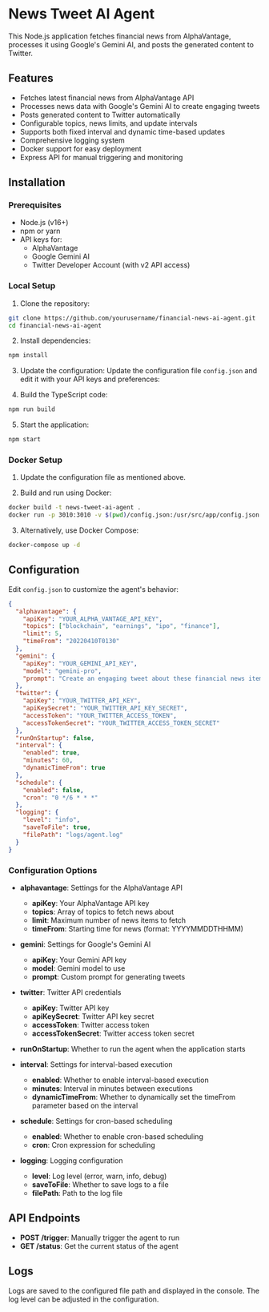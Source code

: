# News Tweet AI Agent

This Node.js application fetches financial news from AlphaVantage, processes it using Google's Gemini AI, and posts the generated content to Twitter.

## Features

- Fetches latest financial news from AlphaVantage API
- Processes news data with Google's Gemini AI to create engaging tweets
- Posts generated content to Twitter automatically
- Configurable topics, news limits, and update intervals
- Supports both fixed interval and dynamic time-based updates
- Comprehensive logging system
- Docker support for easy deployment
- Express API for manual triggering and monitoring

## Installation

### Prerequisites

- Node.js (v16+)
- npm or yarn
- API keys for:
  - AlphaVantage
  - Google Gemini AI
  - Twitter Developer Account (with v2 API access)

### Local Setup

1. Clone the repository:

```bash
git clone https://github.com/yourusername/financial-news-ai-agent.git
cd financial-news-ai-agent
```

2. Install dependencies:

```bash
npm install
```

3. Update the configuration:
   Update the configuration file `config.json` and edit it with your API keys and preferences:

4. Build the TypeScript code:

```bash
npm run build
```

5. Start the application:

```bash
npm start
```

### Docker Setup

1. Update the configuration file as mentioned above.

2. Build and run using Docker:

```bash
docker build -t news-tweet-ai-agent .
docker run -p 3010:3010 -v $(pwd)/config.json:/usr/src/app/config.json news-tweet-ai-agent
```

3. Alternatively, use Docker Compose:

```bash
docker-compose up -d
```

## Configuration

Edit `config.json` to customize the agent's behavior:

```json
{
  "alphavantage": {
    "apiKey": "YOUR_ALPHA_VANTAGE_API_KEY",
    "topics": ["blockchain", "earnings", "ipo", "finance"],
    "limit": 5,
    "timeFrom": "20220410T0130"
  },
  "gemini": {
    "apiKey": "YOUR_GEMINI_API_KEY",
    "model": "gemini-pro",
    "prompt": "Create an engaging tweet about these financial news items..."
  },
  "twitter": {
    "apiKey": "YOUR_TWITTER_API_KEY",
    "apiKeySecret": "YOUR_TWITTER_API_KEY_SECRET",
    "accessToken": "YOUR_TWITTER_ACCESS_TOKEN",
    "accessTokenSecret": "YOUR_TWITTER_ACCESS_TOKEN_SECRET"
  },
  "runOnStartup": false,
  "interval": {
    "enabled": true,
    "minutes": 60,
    "dynamicTimeFrom": true
  },
  "schedule": {
    "enabled": false,
    "cron": "0 */6 * * *"
  },
  "logging": {
    "level": "info",
    "saveToFile": true,
    "filePath": "logs/agent.log"
  }
}
```

### Configuration Options

- **alphavantage**: Settings for the AlphaVantage API

  - **apiKey**: Your AlphaVantage API key
  - **topics**: Array of topics to fetch news about
  - **limit**: Maximum number of news items to fetch
  - **timeFrom**: Starting time for news (format: YYYYMMDDTHHMM)

- **gemini**: Settings for Google's Gemini AI

  - **apiKey**: Your Gemini API key
  - **model**: Gemini model to use
  - **prompt**: Custom prompt for generating tweets

- **twitter**: Twitter API credentials

  - **apiKey**: Twitter API key
  - **apiKeySecret**: Twitter API key secret
  - **accessToken**: Twitter access token
  - **accessTokenSecret**: Twitter access token secret

- **runOnStartup**: Whether to run the agent when the application starts

- **interval**: Settings for interval-based execution

  - **enabled**: Whether to enable interval-based execution
  - **minutes**: Interval in minutes between executions
  - **dynamicTimeFrom**: Whether to dynamically set the timeFrom parameter based on the interval

- **schedule**: Settings for cron-based scheduling

  - **enabled**: Whether to enable cron-based scheduling
  - **cron**: Cron expression for scheduling

- **logging**: Logging configuration
  - **level**: Log level (error, warn, info, debug)
  - **saveToFile**: Whether to save logs to a file
  - **filePath**: Path to the log file

## API Endpoints

- **POST /trigger**: Manually trigger the agent to run
- **GET /status**: Get the current status of the agent

## Logs

Logs are saved to the configured file path and displayed in the console. The log level can be adjusted in the configuration.
